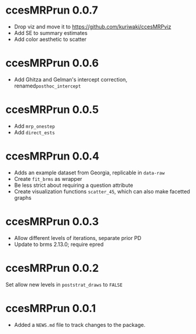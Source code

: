 # ccesMRPrun 0.0.7

* Drop viz and move it to https://github.com/kuriwaki/ccesMRPviz
* Add SE to summary estimates
* Add color aesthetic to scatter

# ccesMRPrun 0.0.6

* Add Ghitza and Gelman's intercept correction, renamed`posthoc_intercept`

# ccesMRPrun 0.0.5

* Add `mrp_onestep`
* Add `direct_ests`

# ccesMRPrun 0.0.4


* Adds an example dataset from Georgia, replicable in `data-raw`
* Create `fit_brms` as wrapper
* Be less strict about requiring a question attribute
* Create visualization functions `scatter_45`, which can also make facetted graphs

# ccesMRPrun 0.0.3

* Allow different levels of iterations, separate prior PD
* Update to brms 2.13.0; require epred


# ccesMRPrun 0.0.2

Set allow new levels in `poststrat_draws` to `FALSE`

# ccesMRPrun 0.0.1

* Added a `NEWS.md` file to track changes to the package.
